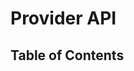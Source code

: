 <script lang="ts">
  import { buildTableOfContent, buildPage } from './../scripts/build';

  const project = (await import(/* @vite-ignore */ './../build/typedoc-ast.json').then(
    module => module.default,
  )) as ProjectReflection;

  export default {
    name: 'Provider Api',
    data() {
      return {
        tableOfContent: [],
        pageContent: {},
      };
    },
    async created() {
      this.tableOfContent = await buildTableOfContent(project, 'Provider Api');
      this.pageContent = await buildPage(project, 'Provider Api', this.tableOfContent);

    },
  };
</script>

# Provider API

## Table of Contents

<TableOfContentComponent :tocData="tableOfContent" />

<PageContentComponent :page="pageContent" />
